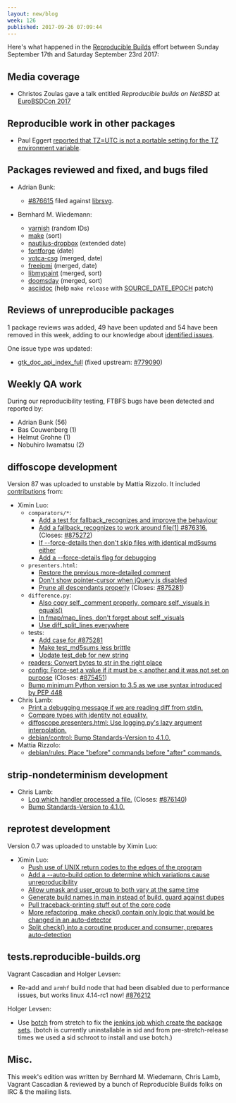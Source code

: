 ```yaml
---
layout: new/blog
week: 126
published: 2017-09-26 07:09:44
---
```


Here's what happened in the [Reproducible Builds](https://reproducible-builds.org) effort between Sunday September 17th and Saturday September 23rd 2017:

Media coverage
--------------

- Christos Zoulas gave a talk entitled *Reproducible builds on NetBSD* at [EuroBSDCon 2017](https://2017.eurobsdcon.org/talk-speakers/)

Reproducible work in other packages
-----------------------------------

- Paul Eggert [reported that TZ=UTC is not a portable setting for the TZ environment variable](http://lists.alioth.debian.org/pipermail/reproducible-builds/Week-of-Mon-20170918/009289.html).

Packages reviewed and fixed, and bugs filed
-------------------------------------------

* Adrian Bunk:
  * [#876615](https://bugs.debian.org/876615) filed against [librsvg](https://tracker.debian.org/pkg/librsvg).

* Bernhard M. Wiedemann:
  * [varnish](https://github.com/varnishcache/varnish-cache/pull/2436) (random IDs)
  * [make](https://savannah.gnu.org/bugs/index.php?52076) (sort)
  * [nautilus-dropbox](https://github.com/dropbox/nautilus-dropbox/pull/31) (extended date)
  * [fontforge](https://github.com/fontforge/fontforge/pull/3152) (date)
  * [votca-csg](https://github.com/votca/csg/pull/228) (merged, date)
  * [freeipmi](https://savannah.gnu.org/patch/index.php?9457) (merged, date)
  * [libmypaint](https://github.com/mypaint/libmypaint/pull/108) (merged, sort)
  * [doomsday](https://github.com/skyjake/Doomsday-Engine/pull/18) (merged, sort)
  * [asciidoc](https://github.com/asciidoc/asciidoc/pull/115) (help ``make release`` with [SOURCE_DATE_EPOCH](https://reproducible-builds.org/specs/source-date-epoch/) patch)


Reviews of unreproducible packages
----------------------------------

1 package reviews was added, 49 have been updated and 54 have been removed in this week,
adding to our knowledge about [identified issues](https://tests.reproducible-builds.org/debian/index_issues.html).

One issue type was updated:

- [gtk\_doc\_api\_index\_full](https://salsa.debian.org/reproducible-builds/reproducible-notes/commit/2f1ecb12) (fixed upstream: [#779090](https://bugs.debian.org/779090))

Weekly QA work
--------------

During our reproducibility testing, FTBFS bugs have been detected and reported by:

 - Adrian Bunk (56)
 - Bas Couwenberg (1)
 - Helmut Grohne (1)
 - Nobuhiro Iwamatsu (2)


diffoscope development
----------------------

Version 87 was uploaded to unstable by Mattia Rizzolo. It included [contributions](https://salsa.debian.org/reproducible-builds/diffoscope/commits/debian/87) from:

- Ximin Luo:
    - ``comparators/*``:
        - [Add a test for fallback\_recognizes and improve the behaviour](https://salsa.debian.org/reproducible-builds/diffoscope/commit/27be3f4)
        - [Add a fallback\_recognizes to work around file(1) #876316.](https://salsa.debian.org/reproducible-builds/diffoscope/commit/7b8b9ae) (Closes: [#875272](https://bugs.debian.org/875272))
        - [If --force-details then don't skip files with identical md5sums either](https://salsa.debian.org/reproducible-builds/diffoscope/commit/9b87bd4)
        - [Add a --force-details flag for debugging](https://salsa.debian.org/reproducible-builds/diffoscope/commit/8ab261e)
    - ``presenters.html``:
        - [Restore the previous more-detailed comment](https://salsa.debian.org/reproducible-builds/diffoscope/commit/21f931a)
        - [Don't show pointer-cursor when jQuery is disabled](https://salsa.debian.org/reproducible-builds/diffoscope/commit/48ba0aa)
        - [Prune all descendants properly](https://salsa.debian.org/reproducible-builds/diffoscope/commit/ccd926f) (Closes: [#875281](https://bugs.debian.org/875281))
    - ``difference.py``:
        - [Also copy self.\_comment properly, compare self.\_visuals in equals()](https://salsa.debian.org/reproducible-builds/diffoscope/commit/f5c9986)
        - [In fmap/map\_lines, don't forget about self.\_visuals](https://salsa.debian.org/reproducible-builds/diffoscope/commit/3a8ab73)
        - [Use diff\_split\_lines everywhere](https://salsa.debian.org/reproducible-builds/diffoscope/commit/a9bae3a)
    - tests:
        - [Add case for #875281](https://salsa.debian.org/reproducible-builds/diffoscope/commit/4cbca96)
        - [Make test\_md5sums less brittle](https://salsa.debian.org/reproducible-builds/diffoscope/commit/0fb6d8a)
        - [Update test\_deb for new string](https://salsa.debian.org/reproducible-builds/diffoscope/commit/f5e9215)
    - [readers: Convert bytes to str in the right place](https://salsa.debian.org/reproducible-builds/diffoscope/commit/8c92a26)
    - [config: Force-set a value if it must be < another and it was not set on purpose](https://salsa.debian.org/reproducible-builds/diffoscope/commit/510162b) (Closes: [#875451](https://bugs.debian.org/875451))
    - [Bump minimum Python version to 3.5 as we use syntax introduced by PEP 448](https://salsa.debian.org/reproducible-builds/diffoscope/commit/ad8ab31)
- Chris Lamb:
    - [Print a debugging message if we are reading diff from stdin.](https://salsa.debian.org/reproducible-builds/diffoscope/commit/509509e)
    - [Compare types with identity not equality.](https://salsa.debian.org/reproducible-builds/diffoscope/commit/98de493)
    - [diffoscope.presenters.html: Use logging.py's lazy argument interpolation.](https://salsa.debian.org/reproducible-builds/diffoscope/commit/6e42152)
    - [debian/control: Bump Standards-Version to 4.1.0.](https://salsa.debian.org/reproducible-builds/diffoscope/commit/c561ae5)
- Mattia Rizzolo:
    - [debian/rules: Place "before" commands before "after" commands.](https://salsa.debian.org/reproducible-builds/diffoscope/commit/e07585a)


strip-nondeterminism development
--------------------------------

- Chris Lamb:
  - [Log which handler processed a file.](https://salsa.debian.org/reproducible-builds/strip-nondeterminism.git/commit/?id=aa9c311) (Closes: [#876140](https://bugs.debian.org/876140))
  - [Bump Standards-Version to 4.1.0.](https://salsa.debian.org/reproducible-builds/strip-nondeterminism.git/commit/?id=d17ee5b)


reprotest development
---------------------

Version 0.7 was uploaded to unstable by Ximin Luo:

- Ximin Luo:
  - [Push use of UNIX return codes to the edges of the program](https://salsa.debian.org/reproducible-builds/reprotest.git/commit/?id=1f93944)
  - [Add a --auto-build option to determine which variations cause unreproducibility](https://salsa.debian.org/reproducible-builds/reprotest.git/commit/?id=fd4a053)
  - [Allow umask and user\_group to both vary at the same time](https://salsa.debian.org/reproducible-builds/reprotest.git/commit/?id=27c1391)
  - [Generate build names in main instead of build, guard against dupes](https://salsa.debian.org/reproducible-builds/reprotest.git/commit/?id=5ad0200)
  - [Pull traceback-printing stuff out of the core code](https://salsa.debian.org/reproducible-builds/reprotest.git/commit/?id=8b03fcf)
  - [More refactoring, make check() contain only logic that would be changed in an auto-detector](https://salsa.debian.org/reproducible-builds/reprotest.git/commit/?id=374c580)
  - [Split check() into a coroutine producer and consumer, prepares auto-detection](https://salsa.debian.org/reproducible-builds/reprotest.git/commit/?id=f4b5e84)


tests.reproducible-builds.org
-----------------------------

Vagrant Cascadian and Holger Levsen:

- Re-add and `armhf` build node that had been disabled due to
  performance issues, but works linux 4.14-rc1 now! [#876212](https://bugs.debian.org/876212)

Holger Levsen:

- Use [botch](https://tracker.debian.org/botch) from stretch to fix the [jenkins job which create the package sets](https://jenkins.debian.net/job/reproducible_create_meta_pkg_sets/). (botch is currently uninstallable in sid and from pre-stretch-release times we used a sid schroot to install and use botch.)

Misc.
-----

This week's edition was written by Bernhard M. Wiedemann, Chris Lamb, Vagrant Cascadian & reviewed by a bunch of Reproducible Builds folks on IRC & the mailing lists.
